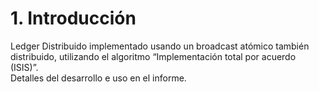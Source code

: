 # 1. Introducción
Ledger Distribuido implementado usando un broadcast atómico también distribuido, utilizando el algoritmo “Implementación total por acuerdo (ISIS)”.  
Detalles del desarrollo e uso en el informe.
